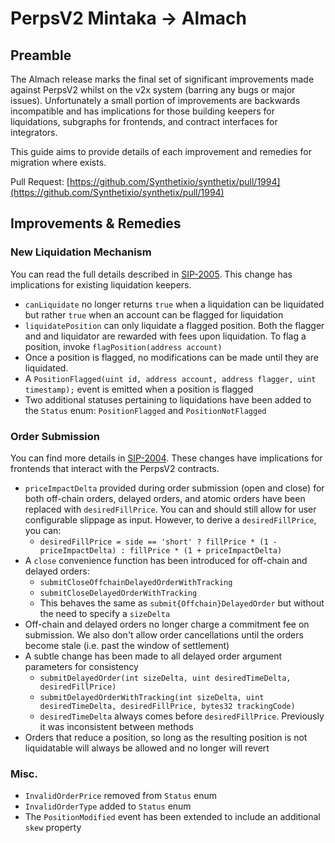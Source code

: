# PerpsV2 Mintaka -> Almach

## Preamble

The Almach release marks the final set of significant improvements made against PerpsV2 whilst on the v2x system (barring any bugs or major issues). Unfortunately a small portion of improvements are backwards incompatible and has implications for those building keepers for liquidations, subgraphs for frontends, and contract interfaces for integrators.

This guide aims to provide details of each improvement and remedies for migration where exists.

Pull Request: [https://github.com/Synthetixio/synthetix/pull/1994](https://github.com/Synthetixio/synthetix/pull/1994)

## Improvements & Remedies

### New Liquidation Mechanism

You can read the full details described in [SIP-2005](https://sips.synthetix.io/sips/sip-2005/). This change has implications for existing liquidation keepers.

* `canLiquidate` no longer returns `true` when a liquidation can be liquidated but rather `true` when an account can be flagged for liquidation
* `liquidatePosition` can only liquidate a flagged position. Both the flagger and and liquidator are rewarded with fees upon liquidation. To flag a position, invoke `flagPosition(address account)`
* Once a position is flagged, no modifications can be made until they are liquidated.
* A `PositionFlagged(uint id, address account, address flagger, uint timestamp);` event is emitted when a position is flagged
* Two additional statuses pertaining to liquidations have been added to the `Status` enum: `PositionFlagged` and `PositionNotFlagged`

### Order Submission

You can find more details in [SIP-2004](https://sips.synthetix.io/sips/sip-2004/). These changes have implications for frontends that interact with the PerpsV2 contracts.

* `priceImpactDelta` provided during order submission (open and close) for both off-chain orders, delayed orders, and atomic orders have been replaced with `desiredFillPrice`. You can and should still allow for user configurable slippage as input. However, to derive a `desiredFillPrice`, you can:
  * `desiredFillPrice = side == 'short' ? fillPrice * (1 - priceImpactDelta) : fillPrice * (1 + priceImpactDelta)`
* A `close` convenience function has been introduced for off-chain and delayed orders:
  * `submitCloseOffchainDelayedOrderWithTracking`
  * `submitCloseDelayedOrderWithTracking`
  * This behaves the same as `submit{Offchain}DelayedOrder` but without the need to specify a `sizeDelta`
* Off-chain and delayed orders no longer charge a commitment fee on submission. We also don't allow order cancellations until the orders become stale (i.e. past the window of settlement)
* A subtle change has been made to all delayed order argument parameters for consistency
  * `submitDelayedOrder(int sizeDelta, uint desiredTimeDelta, desiredFillPrice)`
  * &#x20;`submitDelayedOrderWithTracking(int sizeDelta, uint desiredTimeDelta, desiredFillPrice, bytes32 trackingCode)`
  * `desiredTimeDelta` always comes before `desiredFillPrice`. Previously it was inconsistent between methods
* Orders that reduce a position, so long as the resulting position is not liquidatable will always be allowed and no longer will revert

### Misc.

* `InvalidOrderPrice` removed from `Status` enum
* `InvalidOrderType` added to `Status` enum
* The `PositionModified` event has been extended to include an additional `skew` property
